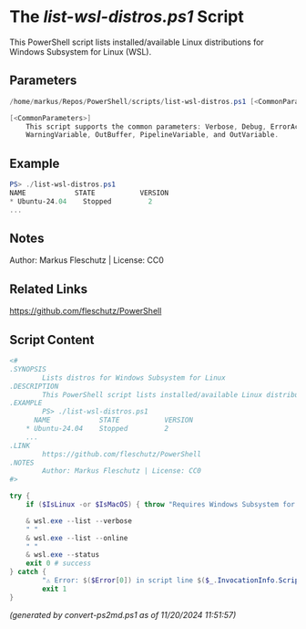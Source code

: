 The *list-wsl-distros.ps1* Script
===========================

This PowerShell script lists installed/available Linux distributions for Windows Subsystem for Linux (WSL).

Parameters
----------
```powershell
/home/markus/Repos/PowerShell/scripts/list-wsl-distros.ps1 [<CommonParameters>]

[<CommonParameters>]
    This script supports the common parameters: Verbose, Debug, ErrorAction, ErrorVariable, WarningAction, 
    WarningVariable, OutBuffer, PipelineVariable, and OutVariable.
```

Example
-------
```powershell
PS> ./list-wsl-distros.ps1
NAME            STATE           VERSION
* Ubuntu-24.04    Stopped         2
...

```

Notes
-----
Author: Markus Fleschutz | License: CC0

Related Links
-------------
https://github.com/fleschutz/PowerShell

Script Content
--------------
```powershell
<#
.SYNOPSIS
        Lists distros for Windows Subsystem for Linux
.DESCRIPTION
        This PowerShell script lists installed/available Linux distributions for Windows Subsystem for Linux (WSL).
.EXAMPLE
        PS> ./list-wsl-distros.ps1
	  NAME            STATE           VERSION
	* Ubuntu-24.04    Stopped         2
	...
.LINK
        https://github.com/fleschutz/PowerShell
.NOTES
        Author: Markus Fleschutz | License: CC0
#>

try {
	if ($IsLinux -or $IsMacOS) { throw "Requires Windows Subsystem for Linux (WSL)" }

	& wsl.exe --list --verbose
	" "
	& wsl.exe --list --online
	" "
	& wsl.exe --status
	exit 0 # success
} catch {
        "⚠️ Error: $($Error[0]) in script line $($_.InvocationInfo.ScriptLineNumber)."
        exit 1
}
```

*(generated by convert-ps2md.ps1 as of 11/20/2024 11:51:57)*
